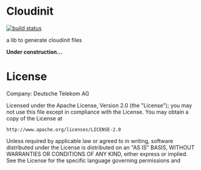 # Cloudinit

[![build status](https://secure.travis-ci.org/TelekomLabs/cloudinit.png)](http://travis-ci.org/TelekomLabs/cloudinit)

a lib to generate cloudinit files

**Under construction...**

# License

Company: Deutsche Telekom AG

Licensed under the Apache License, Version 2.0 (the "License");
you may not use this file except in compliance with the License.
You may obtain a copy of the License at

    http://www.apache.org/licenses/LICENSE-2.0

Unless required by applicable law or agreed to in writing, software
distributed under the License is distributed on an "AS IS" BASIS,
WITHOUT WARRANTIES OR CONDITIONS OF ANY KIND, either express or implied.
See the License for the specific language governing permissions and